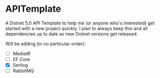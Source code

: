 # APITemplate
A Dotnet 5.0 API Template to help me (or anyone who's interested) get started with a new project quickly. I plan to always keep this and all dependencies up to date as new Dotnet versions get released.

Will be adding (in no particular order):
- [ ] MediatR
- [ ] EF Core
- [x] Serilog
- [ ] RabbitMQ
